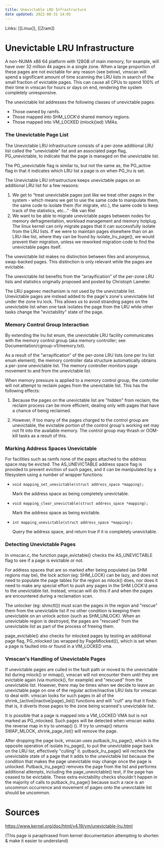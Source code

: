 ```yaml
---
title: Unevictable LRU Infrastructure
date updated: 2022-08-31 14:05
---
```


Links: [[Linux]], [[Zram]]

# Unevictable LRU Infrastructure

A non-NUMA x86 64 platform with 128GB of main memory, for example, will have over 32 million 4k pages in a single zone. When a large proportion of these pages are not evictable for any reason (see below), vmscan will spend a significant amount of time scanning the LRU lists in search of the small fraction of evictable pages. This can cause all CPUs to spend 100% of their time in vmscan for hours or days on end, rendering the system completely unresponsive.

The unevictable list addresses the following classes of unevictable pages:

- Those owned by ramfs.
- Those mapped into SHM_LOCK’d shared memory regions.
- Those mapped into VM_LOCKED (mlock()ed) VMAs.

### The Unevictable Page List

The Unevictable LRU infrastructure consists of a per-zone additional LRU list called the "unevictable" list and an associated page flag, PG_unevictable, to indicate that the page is managed on the unevictable list.

The PG_unevictable flag is similar to, but not the same as, the PG_active flag in that it indicates which LRU list a page is on when PG_lru is set.

The Unevictable LRU infrastructure keeps unevictable pages on an additional LRU list for a few reasons:

1. We get to “treat unevictable pages just like we treat other pages in the system - which means we get to use the same code to manipulate them, the same code to isolate them (for migrate, etc.), the same code to keep track of the statistics, etc...” -Rik van Riel
2. We want to be able to migrate unevictable pages between nodes for memory defragmentation, workload management and memory hotplug. The linux kernel can only migrate pages that it can successfully isolate from the LRU lists. If we were to maintain pages elsewhere than on an LRU-like list, where they can be found by isolate_lru_page(), we would prevent their migration, unless we reworked migration code to find the unevictable pages itself.

The unevictable list makes no distinction between files and anonymous, swap-backed pages. This distinction is only relevant while the pages are evictable.

The unevictable list benefits from the “arrayification” of the per-zone LRU lists and statistics originally proposed and posted by Christoph Lameter.

The LRU pagevec mechanism is not used by the unevictable list. Unevictable pages are instead added to the page's zone's unevictable list under the zone lru lock. This allows us to avoid stranding pages on the unevictable list when one task isolates the page from the LRU while other tasks change the "evictability" state of the page.

### Memory Control Group Interaction

By extending the lru list enum, the unevictable LRU facility communicates with the memory control group (aka memory controller; see Documentation/cgroup-v1/memory.txt).

As a result of the "arrayification" of the per-zone LRU lists (one per lru list enum element), the memory controller data structure automatically obtains a per-zone unevictable list. The memory controller monitors page movement to and from the unevictable list.

When memory pressure is applied to a memory control group, the controller will not attempt to reclaim pages from the unevictable list. This has the following effects:

1. Because the pages on the unevictable list are "hidden" from reclaim, the reclaim process can be more efficient, dealing only with pages that have a chance of being reclaimed.

2. However, if too many of the pages charged to the control group are unevictable, the evictable portion of the control group's working set may not fit into the available memory. The control group may thrash or OOM-kill tasks as a result of this.

### Marking Address Spaces Unevictable

For facilities such as ramfs none of the pages attached to the address space may be evicted. The AS_UNEVICTABLE address space flag is provided to prevent eviction of such pages, and it can be manipulated by a filesystem using a number of wrapper functions:

- `void mapping_set_unevictable(struct address_space *mapping);`

  Mark the address space as being completely unevictable.

- `void mapping_clear_unevictable(struct address_space *mapping);`

  Mark the address space as being evictable.

- `int mapping_unevictable(struct address_space *mapping);`

  Query the address space, and return true if it is completely unevictable.

### Detecting Unevictable Pages

In vmscan.c, the function page_evictable() checks the AS_UNEVICTABLE flag to see if a page is evictable or not.

For address spaces that are so marked after being populated (as SHM regions may be), the lock action (eg: SHM_LOCK) can be lazy, and does not need to populate the page tables for the region as mlock() does, nor does it need to make any special effort to push any pages in the SHM LOCK'd area to the unevictable list. Instead, vmscan will do this if and when the pages are encountered during a reclamation scan.

The unlocker (eg: shmctl()) must scan the pages in the region and "rescue" them from the unevictable list if no other condition is keeping them unevictable on an unlock action (such as SHM_UNLOCK). When an unevictable region is destroyed, the pages are "rescued" from the unevictable list as part of the process of freeing them.

page_evictable() also checks for mlocked pages by testing an additional page flag, PG_mlocked (as wrapped by PageMlocked()), which is set when a page is faulted into or found in a VM_LOCKED vma.

### Vmscan's Handling of Unevictable Pages

If unevictable pages are culled in the fault path or moved to the unevictable list during mlock() or mmap(), vmscan will not encounter them until they are evictable again (via munlock(), for example) and "rescued" from the unevictable list. However, there may be times when we decide to leave an unevictable page on one of the regular active/inactive LRU lists for vmscan to deal with. vmscan looks for such pages in all of the shrink_{active|inactive|page}_list() functions and will "cull" any that it finds: that is, it diverts those pages to the zone being scanned's unevictable list.

It is possible that a page is mapped into a VM_LOCKED VMA but is not marked as PG_mlocked. Such pages will be detected when vmscan walks the reverse map in try to unmap() (). If try to unmap() returns SWAP_MLOCK, shrink_page_list() will remove the page.

After dropping the page lock, vmscan uses putback_lru_page(), which is the opposite operation of isolate lru_page(), to put the unevictable page back on the LRU list, effectively "culling" it. putback_lru_page() will recheck the unevictable state of a page that it adds to the unevictable list because the condition that makes the page unevictable may change once the page is unlocked. Putback_lru_page() removes the page from the list and performs additional attempts, including the page_unevictable() test, if the page has ceased to be evictable. These extra evictability checks shouldn't happen in the majority of calls to putback_lru_page() because such a race is an uncommon occurrence and movement of pages onto the unevictable list should be uncommon.

# Sources

<https://www.kernel.org/doc/html/v4.19/vm/unevictable-lru.html>

(This page is paraphrased from kernel documentation attempting to shorten & make it easier to understand)

